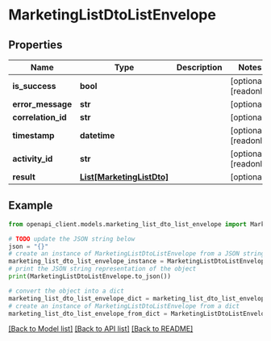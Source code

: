 # MarketingListDtoListEnvelope


## Properties

Name | Type | Description | Notes
------------ | ------------- | ------------- | -------------
**is_success** | **bool** |  | [optional] [readonly] 
**error_message** | **str** |  | [optional] 
**correlation_id** | **str** |  | [optional] 
**timestamp** | **datetime** |  | [optional] [readonly] 
**activity_id** | **str** |  | [optional] [readonly] 
**result** | [**List[MarketingListDto]**](MarketingListDto.md) |  | [optional] 

## Example

```python
from openapi_client.models.marketing_list_dto_list_envelope import MarketingListDtoListEnvelope

# TODO update the JSON string below
json = "{}"
# create an instance of MarketingListDtoListEnvelope from a JSON string
marketing_list_dto_list_envelope_instance = MarketingListDtoListEnvelope.from_json(json)
# print the JSON string representation of the object
print(MarketingListDtoListEnvelope.to_json())

# convert the object into a dict
marketing_list_dto_list_envelope_dict = marketing_list_dto_list_envelope_instance.to_dict()
# create an instance of MarketingListDtoListEnvelope from a dict
marketing_list_dto_list_envelope_from_dict = MarketingListDtoListEnvelope.from_dict(marketing_list_dto_list_envelope_dict)
```
[[Back to Model list]](../README.md#documentation-for-models) [[Back to API list]](../README.md#documentation-for-api-endpoints) [[Back to README]](../README.md)


